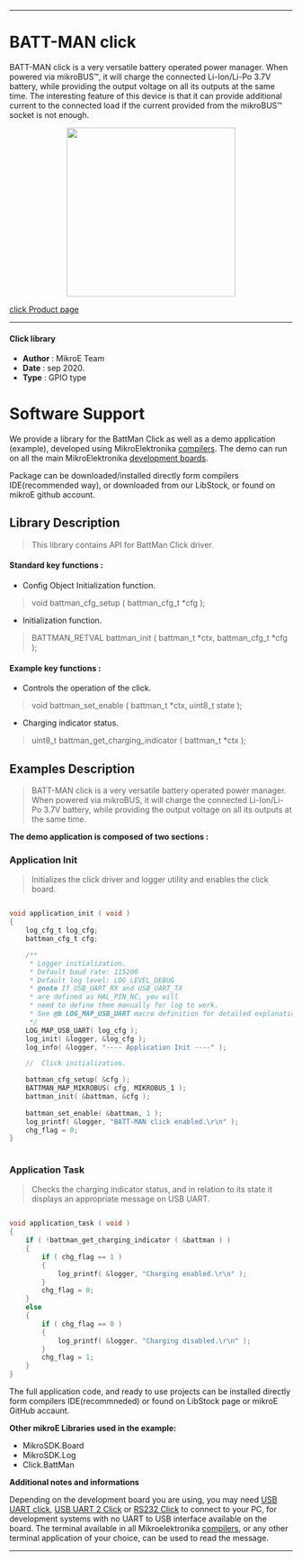 
---
# BATT-MAN click

BATT-MAN click is a very versatile battery operated power manager. When powered via mikroBUS™, it will charge the connected Li-Ion/Li-Po 3.7V battery, while providing the output voltage on all its outputs at the same time. The interesting feature of this device is that it can provide additional current to the connected load if the current provided from the mikroBUS™ socket is not enough.

<p align="center">
  <img src="https://download.mikroe.com/images/click_for_ide/battman_click.png" height=300px>
</p>


[click Product page](https://www.mikroe.com/batt-man-click)

---


#### Click library 

- **Author**        : MikroE Team
- **Date**          : sep 2020.
- **Type**          : GPIO type


# Software Support

We provide a library for the BattMan Click 
as well as a demo application (example), developed using MikroElektronika 
[compilers](https://shop.mikroe.com/compilers). 
The demo can run on all the main MikroElektronika [development boards](https://shop.mikroe.com/development-boards).

Package can be downloaded/installed directly form compilers IDE(recommended way), or downloaded from our LibStock, or found on mikroE github account. 

## Library Description

> This library contains API for BattMan Click driver.

#### Standard key functions :

- Config Object Initialization function.
> void battman_cfg_setup ( battman_cfg_t *cfg ); 
 
- Initialization function.
> BATTMAN_RETVAL battman_init ( battman_t *ctx, battman_cfg_t *cfg );


#### Example key functions :

- Controls the operation of the click.
> void battman_set_enable ( battman_t *ctx, uint8_t state );
 
- Charging indicator status.
> uint8_t battman_get_charging_indicator ( battman_t *ctx );

## Examples Description

> BATT-MAN click is a very versatile battery operated power manager. When powered via mikroBUS,
> it will charge the connected Li-Ion/Li-Po 3.7V battery, while providing the output voltage 
> on all its outputs at the same time.

**The demo application is composed of two sections :**

### Application Init 

> Initializes the click driver and logger utility and enables the click board.

```c

void application_init ( void )
{
    log_cfg_t log_cfg;
    battman_cfg_t cfg;

    /** 
     * Logger initialization.
     * Default baud rate: 115200
     * Default log level: LOG_LEVEL_DEBUG
     * @note If USB_UART_RX and USB_UART_TX 
     * are defined as HAL_PIN_NC, you will 
     * need to define them manually for log to work. 
     * See @b LOG_MAP_USB_UART macro definition for detailed explanation.
     */
    LOG_MAP_USB_UART( log_cfg );
    log_init( &logger, &log_cfg );
    log_info( &logger, "---- Application Init ----" );

    //  Click initialization.

    battman_cfg_setup( &cfg );
    BATTMAN_MAP_MIKROBUS( cfg, MIKROBUS_1 );
    battman_init( &battman, &cfg );
    
    battman_set_enable( &battman, 1 );
    log_printf( &logger, "BATT-MAN click enabled.\r\n" );
    chg_flag = 0;
}
  
```

### Application Task

> Checks the charging indicator status, and in relation to its state it displays an appropriate message on USB UART.

```c

void application_task ( void )
{
    if ( !battman_get_charging_indicator ( &battman ) )
    {
        if ( chg_flag == 1 )
        {
            log_printf( &logger, "Charging enabled.\r\n" );
        }
        chg_flag = 0;
    }
    else
    {
        if ( chg_flag == 0 )
        {
            log_printf( &logger, "Charging disabled.\r\n" );
        }
        chg_flag = 1;
    }
}  

```


The full application code, and ready to use projects can be  installed directly form compilers IDE(recommneded) or found on LibStock page or mikroE GitHub accaunt.

**Other mikroE Libraries used in the example:** 

- MikroSDK.Board
- MikroSDK.Log
- Click.BattMan

**Additional notes and informations**

Depending on the development board you are using, you may need 
[USB UART click](https://shop.mikroe.com/usb-uart-click), 
[USB UART 2 Click](https://shop.mikroe.com/usb-uart-2-click) or 
[RS232 Click](https://shop.mikroe.com/rs232-click) to connect to your PC, for 
development systems with no UART to USB interface available on the board. The 
terminal available in all Mikroelektronika 
[compilers](https://shop.mikroe.com/compilers), or any other terminal application 
of your choice, can be used to read the message.



---
